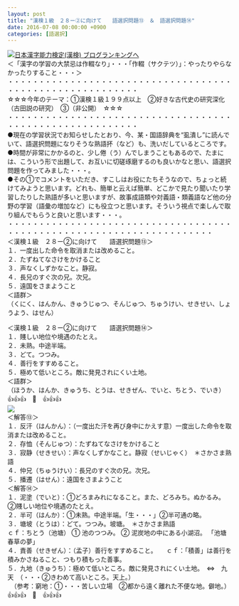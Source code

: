 ```yaml
---
layout: post
title: "漢検１級　２８ー②に向けて　　語選択問題⑬　＆　語選択問題⑭"
date: 2016-07-08 00:00:00 +0900
categories: [語選択]
---
```


[![](/syuusyuu9701/assets/images/漢検１級-２８ー②に向けて-語選択問題⑬-＆-語選択問題⑭-br_c_3028_1.gif)](http://blog.with2.net/link.php?1659096:3028 "日本漢字能力検定(漢検) ブログランキングへ")[日本漢字能力検定(漢検) ブログランキングへ](http://blog.with2.net/link.php?1659096:3028)  
＜「漢字の学習の大禁忌は作輟なり」・・・「作輟（サクテツ）」：やったりやらなかったりすること・・・＞  
・・・・・・・・・・・・・・・・・・・・・・・・・・・・・・・・・・・・・・・・・・・・・・・・・・・・・・・・・  
☆☆☆今年のテーマ：①漢検１級１９９点以上　②好きな古代史の研究深化（古田説の研究）　③（非公開）　☆☆☆　　  
・・・・・・・・・・・・・・・・・・・・・・・・・・・・・・・・・・・・・・・・・・・・・・・・・・・・・・・・・  
●現在の学習状況でお知らせしたとおり、今、某・国語辞典を“虱潰し”に読んでいて、語選択問題になりそうな熟語抔（など）も、洗いだしているところです。  
●時間が非常にかかるのと、少し倦（う）んでしまうこともあるので、たまには、こういう形で出題して、お互いに切磋琢磨するのも良いかなと思い、語選択問題を作ってみました・・・。  
●その①でコメントをいただき、すこしはお役にたちそうなので、ちょっと続けてみようと思います。どれも、簡単と云えば簡単、どこかで見たり聞いたり学習したりした熟語が多いと思いますが、故事成語類や対義語・類義語など他の分野の学習（語彙の増加など）にも役立つと思います。そういう視点で楽しんで取り組んでもらうと良いと思います・・・。  
・・・・・・・・・・・・・・・・・・・・・・・・・・・・・・・・・・・・・・・・・・・・・・・・・・・・・・・・・・・・・・・・・・・・・  
＜漢検１級　２８ー②に向けて　　語選択問題⑬＞  
１．一度出した命令を取消または改めること。  
２．たずねてなさけをかけること  
３．声なくしずかなこと。静寂。　  
４．長兄のすぐ次の兄。次兄。  
５．遠国をさまようこと  
＜語群＞  
（くにく、はんかん、きゅうじゅつ、そんじゅつ、ちゅうけい、せきせい、しょうよう、はせん）  
  
＜漢検１級　２８ー②に向けて　　語選択問題⑭＞  
１．賤しい地位や境遇のたとえ。  
２．未熟。中途半端。  
３．どて。つつみ。  
４．善行をすすめること。  
５．極めて低いところ。敵に発見されにくい土地。  
＜語群＞  
（ほうか、はんか、きゅうち、とうは、せきぜん、でいと、ちとう、でいき）  
👍👍👍　🐒　👍👍👍  
![](/syuusyuu9701/assets/images/漢検１級-２８ー②に向けて-語選択問題⑬-＆-語選択問題⑭-9942663d70e1b981a49b0c3e3e04fea0.png)  
＜解答⑬＞  
１．反汗（はんかん）：（一度出た汗を再び身中にかえす意）一度出した命令を取消または改めること。  
２．存恤（そんじゅつ）：たずねてなさけをかけること  
３．寂静（せきせい）：声なくしずかなこと。静寂（せいじゃく）　＊さかさま熟語  
４．仲兄（ちゅうけい）：長兄のすぐ次の兄。次兄。  
５．播遷（はせん）：遠国をさまようこと  
＜解答⑭＞  
１．泥塗（でいと）：①どろまみれになること。また、どろみち。ぬかるみ。②賤しい地位や境遇のたとえ。  
２．半可（はんか）：①未熟。中途半端。「生・・・」②半可通の略。  
３．塘坡（とうは）：どて。つつみ。坡塘。　＊さかさま熟語  
ｃｆ：ちとう（池塘） ① 池のつつみ。 ② 泥炭地の中にある小湖沼。 「池塘春草の夢」  
４．責善（せきぜん）：（孟子）善行をすすめること。　　ｃｆ：「積善」は善行を積みかさねること、つもり積もった善事。  
５．九地（きゅうち）：極めて低いところ。敵に発見されにくい土地。　⇔　九天　（・・・②きわめて高いところ。天上。）  
　（参考：窮地：①・・・苦しい立場　②都から遠く離れた不便な地。僻地。）  
👍👍👍　🐒　👍👍👍  
  